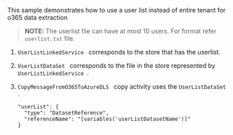 This sample demonstrates how to use a user list instead of entire tenant for o365 data extraction
>**NOTE:** The userlist file can have at most 10 users. For format refer `userlist.txt` file.

1. `UserListLinkedService ` corresponds to the store that has the userlist.
2. `UserListDataSet ` corresponds to the file in the store represented by `UserListLinkedService `.
3. `CopyMessageFromO365ToAzureDLS ` copy activity uses the `UserListDataSet `.

   ```shell
   "userList": {
     "type": "DatasetReference",
     "referenceName": "[variables('userListDatasetName')]"
   }
   ```